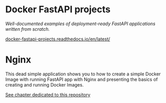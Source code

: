 # Docker FastAPI projects

_Well-documented examples of deployment-ready FastAPI applications written from scratch._

[docker-fastapi-projects.readthedocs.io/en/latest/](https://docker-fastapi-projects.readthedocs.io/en/latest/)

# Nginx

This dead simple application shows you to how to create a simple Docker Image with running FastAPI app with Nginx and presenting the basics of creating and running Docker Images.

[See chapter dedicated to this repository](https://docker-fastapi-projects.readthedocs.io/en/latest/nginx.html)
